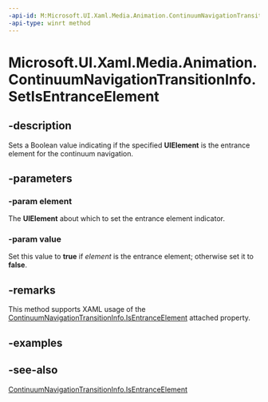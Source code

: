 ```yaml
---
-api-id: M:Microsoft.UI.Xaml.Media.Animation.ContinuumNavigationTransitionInfo.SetIsEntranceElement(Microsoft.UI.Xaml.UIElement,System.Boolean)
-api-type: winrt method
---
```


<!-- Method syntax
public void SetIsEntranceElement(Windows.UI.Xaml.UIElement element, System.Boolean value)
-->

# Microsoft.UI.Xaml.Media.Animation.ContinuumNavigationTransitionInfo.SetIsEntranceElement

## -description
Sets a Boolean value indicating if the specified **UIElement** is the entrance element for the continuum navigation.

## -parameters
### -param element
The **UIElement** about which to set the entrance element indicator.

### -param value
Set this value to **true** if *element* is the entrance element; otherwise set it to **false**.

## -remarks
This method supports XAML usage of the [ContinuumNavigationTransitionInfo.IsEntranceElement](/uwp/api/microsoft.ui.xaml.media.animation.continuumnavigationtransitioninfo#xaml-attached-properties) attached property.

## -examples

## -see-also
[ContinuumNavigationTransitionInfo.IsEntranceElement](/uwp/api/microsoft.ui.xaml.media.animation.continuumnavigationtransitioninfo#xaml-attached-properties)
